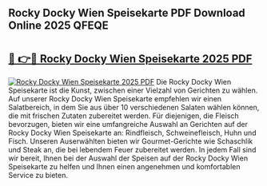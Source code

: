 ## Rocky Docky Wien Speisekarte PDF Download Online 2025 QFEQE

# <h2><a href="http://gc5hm5p.nevu.top/?p=Rocky+Docky+Wien+Speisekarte">🔗 👉🔴 Rocky Docky Wien Speisekarte 2025 PDF</a></h2>

[![Rocky Docky Wien Speisekarte 2025 PDF](https://i.imgur.com/dBaPXMq.png)](http://gc5hm5p.nevu.top/?p=Rocky+Docky+Wien+Speisekarte)
Die Rocky Docky Wien Speisekarte ist die Kunst, zwischen einer Vielzahl von Gerichten zu wählen. Auf unserer Rocky Docky Wien Speisekarte empfehlen wir einen Salatbereich, in dem Sie aus über 10 verschiedenen Salaten wählen können, die mit frischen Zutaten zubereitet werden. Für diejenigen, die Fleisch bevorzugen, bieten wir eine umfangreiche Auswahl an Gerichten auf der Rocky Docky Wien Speisekarte an: Rindfleisch, Schweinefleisch, Huhn und Fisch. Unseren Auserwählten bieten wir Gourmet-Gerichte wie Schaschlik und Steak an, die bei lebendem Feuer zubereitet werden. In jedem Fall sind wir bereit, Ihnen bei der Auswahl der Speisen auf der Rocky Docky Wien Speisekarte zu helfen und Ihnen einen angenehmen und komfortablen Service zu bieten.
